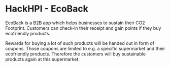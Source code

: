 # HackHPI - EcoBack

EcoBack is a B2B app which helps businesses to sustain their CO2 Footprint. Customers can check-in their receipt and gain points if they buy ecofriendly products.

Rewards for buying a lot of such products will be handed out in form of coupons. Those coupons are limited to e.g. a specific supermarket and their ecofriendly products. Therefore the customers will buy sustainable products again at this supermarket.
